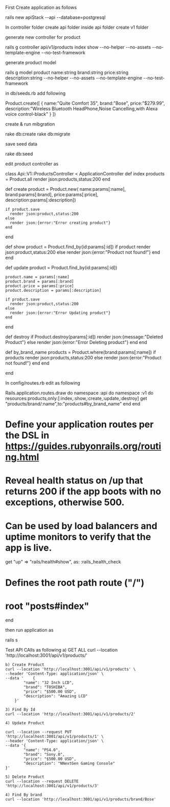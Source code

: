 First Create application as follows


rails new apiStack --api --database=postgresql

In controller folder create api folder inside api folder create v1 folder

generate new controller for product

rails g controller api/v1/products index show --no-helper --no-assets --no-template-engine --no-test-framework


generate product model

rails g model product name:string brand:string price:string description:string --no-helper --no-assets --no-template-engine --no-test-framework

in db/seeds.rb add following


Product.create([
    {
        name:"Quite Comfort 35",
        brand:"Bose",
        price:"$279.99",
        description:"Wireless Bluetooth HeadPhone,Noise Cancelling,with Alexa voice control-black"
    }
])

create & run mibgration

rake db:create 
rake db:migrate

save seed data

rake db:seed


edit product controller as 

class Api::V1::ProductsController < ApplicationController
  def index
    products = Product.all
    render json:products,status:200
  end

  def create
    product = Product.new(
      name:params[:name],
      brand:params[:brand],
      price:params[:price],
      description:params[:description])

    if product.save
      render json:product,status:200
    else
      render json:{error:"Error creating product"}
    end
  end

  def show
    product = Product.find_by(id:params[:id])
    if product
      render json:product,status:200
    else
      render json:{error:"Product not found!"}
    end
  end

  def update
    product = Product.find_by(id:params[:id])

    product.name = params[:name]
    product.brand = params[:brand]
    product.price = params[:price]
    product.description = params[:description]

    if product.save
      render json:product,status:200
    else
      render json:{error:"Error Updating product"}
    end
  end

  def destroy
    if Product.destroy(params[:id])
      render json:{message:"Deleted Product"}
    else
      render json:{error:"Error Deleting product"}
    end
  end

  def by_brand_name
    products = Product.where(brand:params[:name])
    if products
      render json:products,status:200
    else
      render json:{error:"Product not found!"}
    end
  end
  
end


In config/routes.rb edit as following

Rails.application.routes.draw do
  namespace :api do
    namespace :v1 do
      resources:products,only:[:index,:show,:create,:update,:destroy]
      get "products/brand/:name",to:"products#by_brand_name"
    end
  end
  # Define your application routes per the DSL in https://guides.rubyonrails.org/routing.html

  # Reveal health status on /up that returns 200 if the app boots with no exceptions, otherwise 500.
  # Can be used by load balancers and uptime monitors to verify that the app is live.
  get "up" => "rails/health#show", as: :rails_health_check

  # Defines the root path route ("/")
  # root "posts#index"
end


then run application as 


rails s


Test API CAlls as following
    a) GET ALL
    curl --location 'http://localhost:3001/api/v1/products/'

    b) Create Product
    curl --location 'http://localhost:3001/api/v1/products' \
    --header 'Content-Type: application/json' \
    --data '    {
            "name": "32 Inch LCD",
            "brand": "TOSHIBA",
            "price": "$500.00 USD",
            "description": "Amazing LCD"
        }'

    3) Find By Id
    curl --location 'http://localhost:3001/api/v1/products/2'

    4) Update Product

    curl --location --request PUT 'http://localhost:3001/api/v1/products/1' \
    --header 'Content-Type: application/json' \
    --data '{
            "name": "PS4.0",
            "brand": "Sony.0",
            "price": "$500.00 USD",
            "description": "NNextGen Gaming Console"
    }'

    5) Delete Product
    curl --location --request DELETE 'http://localhost:3001/api/v1/products/3'

    4) Find By brand
    curl --location 'http://localhost:3001/api/v1/products/brand/Bose'